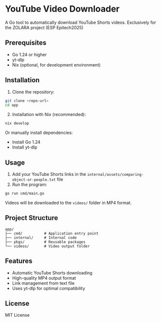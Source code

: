 # YouTube Video Downloader

A Go tool to automatically download YouTube Shorts videos.
Exclusively for the ZOLARA project (ESP Epitech2025)

## Prerequisites

- Go 1.24 or higher
- yt-dlp
- Nix (optional, for development environment)

## Installation

1. Clone the repository:
```bash
git clone <repo-url>
cd app
```

2. Installation with Nix (recommended):
```bash
nix develop
```

Or manually install dependencies:
- Install Go 1.24
- Install yt-dlp

## Usage

1. Add your YouTube Shorts links in the `internal/assets/comparing-object-or-people.txt` file
2. Run the program:
```bash
go run cmd/main.go
```

Videos will be downloaded to the `videos/` folder in MP4 format.

## Project Structure

```
app/
├── cmd/          # Application entry point
├── internal/     # Internal code
├── pkgs/         # Reusable packages
└── videos/       # Video output folder
```

## Features

- Automatic YouTube Shorts downloading
- High-quality MP4 output format
- Link management from text file
- Uses yt-dlp for optimal compatibility

## License

MIT License

